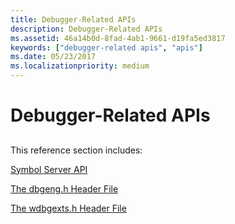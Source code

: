```yaml
---
title: Debugger-Related APIs
description: Debugger-Related APIs
ms.assetid: 46a14b0d-8fad-4ab1-9661-d19fa5ed3817
keywords: ["debugger-related apis", "apis"]
ms.date: 05/23/2017
ms.localizationpriority: medium
---
```


# Debugger-Related APIs


## <span id="ddk_debugger_related_apis_dbg"></span><span id="DDK_DEBUGGER_RELATED_APIS_DBG"></span>


This reference section includes:

[Symbol Server API](symbol-server-api.md)

[The dbgeng.h Header File](the-dbgeng-h-header-file.md)

[The wdbgexts.h Header File](the-wdbgexts-h-header-file.md)

 

 





